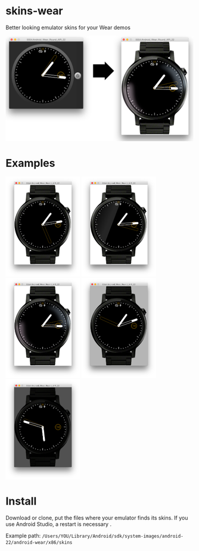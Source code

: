 # skins-wear
Better looking emulator skins for your Wear demos

<img src="https://raw.githubusercontent.com/mortenjust/skins-wear/master/AndroidWearMoto360Images/oldtonew.png">

# Examples

<img width="200" src="https://raw.githubusercontent.com/mortenjust/skins-wear/master/AndroidWearMoto360Images/white.png">
<img width="200" src="https://raw.githubusercontent.com/mortenjust/skins-wear/master/AndroidWearMoto360Images/white-reflection.png">
<img width="200" src="https://raw.githubusercontent.com/mortenjust/skins-wear/master/AndroidWearMoto360Images/white-soft-reflection.png">
<img width="200" src="https://raw.githubusercontent.com/mortenjust/skins-wear/master/AndroidWearMoto360Images/gray.png">
<img width="200" src="https://raw.githubusercontent.com/mortenjust/skins-wear/master/AndroidWearMoto360Images/dark-gray.png">

# Install
Download or clone, put the files where your emulator finds its skins. If you use Android Studio, a restart is necessary .

Example path: 
`/Users/YOU/Library/Android/sdk/system-images/android-22/android-wear/x86/skins`
